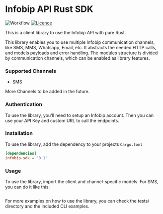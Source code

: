 # Infobip API Rust SDK
![Workflow](https://github.com/infobip-community/infobip-api-rust-sdk/actions/workflows/rust.yml/badge.svg)
[![Licence](https://img.shields.io/github/license/infobip-community/infobip-api-rust-sdk)](LICENSE)

This is a client library to use the Infobip API with pure Rust.

This library enables you to use multiple Infobip communication channels, like SMS, MMS,
Whatsapp, Email, etc. It abstracts the needed HTTP calls, and models payloads and error
handling. The modules structure is divided by communication channels, which can be enabled as
library features.

### Supported Channels
- SMS

More Channels to be added in the future.

### Authentication
To use the library, you'll need to setup an Infobip account. Then you can use your API Key and
custom URL to call the endpoints.

### Installation
To use the library, add the dependency to your projects `Cargo.toml`
```toml
[dependencies]
infobip-sdk = "0.1"
```

### Usage
To use the library, import the client and channel-specific models. For SMS, you can do it
like this:
```rust
```

For more examples on how to use the library, you can check the tests/ directory and the
included CLI examples.
